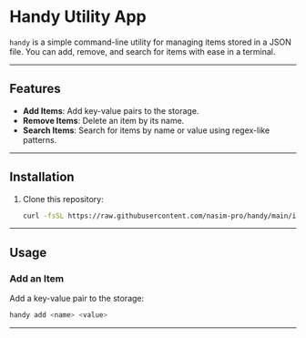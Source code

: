 # Handy Utility App

`handy` is a simple command-line utility for managing items stored in a JSON file. You can add, remove, and search for items with ease in a terminal.

---

## Features

- **Add Items**: Add key-value pairs to the storage.
- **Remove Items**: Delete an item by its name.
- **Search Items**: Search for items by name or value using regex-like patterns.

---

## Installation

1. Clone this repository:
    ```bash
    curl -fsSL https://raw.githubusercontent.com/nasim-pro/handy/main/install.sh | bash
    ```


---

## Usage

### Add an Item
Add a key-value pair to the storage:
```bash
handy add <name> <value>
```
---
